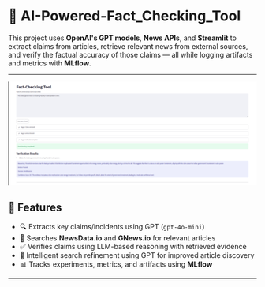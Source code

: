 # 🧠 AI-Powered-Fact_Checking_Tool


This project uses **OpenAI's GPT models**, **News APIs**, and **Streamlit** to extract claims from articles, retrieve relevant news from external sources, and verify the factual accuracy of those claims — all while logging artifacts and metrics with **MLflow**.

---

![Fact_Checking_Tool](images/image1.png)

## 🚀 Features

- 🔍 Extracts key claims/incidents using GPT (`gpt-4o-mini`)
- 📰 Searches **NewsData.io** and **GNews.io** for relevant articles
- ✅ Verifies claims using LLM-based reasoning with retrieved evidence
- 🧠 Intelligent search refinement using GPT for improved article discovery
- 📊 Tracks experiments, metrics, and artifacts using **MLflow**

---
